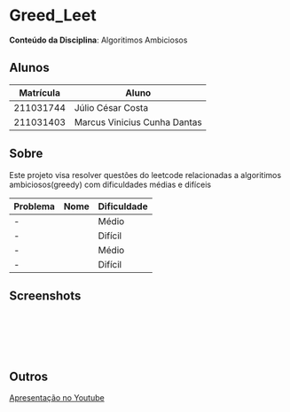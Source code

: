 # Greed_Leet

**Conteúdo da Disciplina**: Algoritimos Ambiciosos<br>

## Alunos
|Matrícula | Aluno |
| -- | -- |
| 211031744  |  Júlio César Costa |
| 211031403  |  Marcus Vinicius Cunha Dantas |

## Sobre 
Este projeto visa resolver questões do leetcode relacionadas a algoritimos ambiciosos(greedy) com dificuldades médias e difíceis

| Problema | Nome                                   | Dificuldade |
|----------|----------------------------------------|-------------|
| -      | []()                        | Médio       |
| -     | []()                        | Difícil     |
| -     | []()                        | Médio       |
| -     | []()                        | Difícil     |

## Screenshots

### []()

![]()

### []()

![]()

### []()

![]()

### []()

![]()

## Outros 

[Apresentação no Youtube]()



